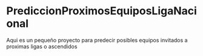 # PrediccionProximosEquiposLigaNacional
Aqui es un pequeño proyecto para predecir posibles equipos invitados a proximas ligas o ascendidos
